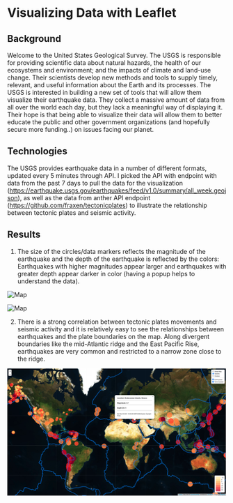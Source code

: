 # Visualizing Data with Leaflet

## Background

Welcome to the United States Geological Survey. The USGS is responsible for providing scientific data about natural hazards, the health of our ecosystems and environment; and the impacts of climate and land-use change. Their scientists develop new methods and tools to supply timely, relevant, and useful information about the Earth and its processes.
The USGS is interested in building a new set of tools that will allow them visualize their earthquake data. They collect a massive amount of data from all over the world each day, but they lack a meaningful way of displaying it. Their hope is that being able to visualize their data will allow them to better educate the public and other government organizations (and hopefully secure more funding..) on issues facing our planet.

## Technologies

The USGS provides earthquake data in a number of different formats, updated every 5 minutes through API. I picked the API with endpoint with data from the past 7 days to pull the data for the visualization (https://earthquake.usgs.gov/earthquakes/feed/v1.0/summary/all_week.geojson), as well as the data from anther API endpoint (https://github.com/fraxen/tectonicplates) to illustrate the relationship between tectonic plates and seismic activity.

## Results

1. The size of the circles/data markers reflects the magnitude of the earthquake and the depth of the earthquake is reflected by the colors: Earthquakes with higher magnitudes appear larger and earthquakes with greater depth appear darker in color (having a popup helps to understand the data).


![Map](https://github.com/AliceSartori/Leaflet.js/blob/main/Screen%20Shot%202021-03-25%20at%209.27.32%20PM.png)

![Map](https://github.com/AliceSartori/Leaflet.js/blob/main/Screen%20Shot%202021-03-25%20at%209.28.35%20PM.png)

2. There is a strong correlation between tectonic plates movements and seismic activity and it is relatively easy to see the relationships between earthquakes and the plate boundaries on the map. Along divergent boundaries like the mid-Atlantic ridge and the East Pacific Rise, earthquakes are very common and restricted to a narrow zone close to the ridge.

![Map](https://github.com/AliceSartori/Earthquakes_with_leaflet/blob/main/Screen%20Shot%202021-03-26%20at%2011.38.00%20AM.png)


 
